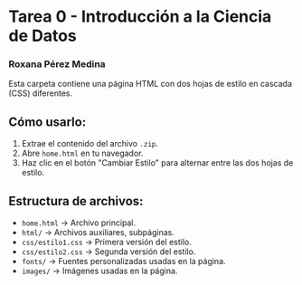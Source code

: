 # Tarea 0 - Introducción a la Ciencia de Datos
### Roxana Pérez Medina

Esta carpeta contiene una página HTML con dos hojas de estilo en cascada (CSS) diferentes.

## Cómo usarlo:
1. Extrae el contenido del archivo `.zip`.
2. Abre `home.html` en tu navegador.
3. Haz clic en el botón "Cambiar Estilo" para alternar entre las dos hojas de estilo.

## Estructura de archivos:
- `home.html` → Archivo principal.
- `html/` → Archivos auxiliares, subpáginas.
- `css/estilo1.css` → Primera versión del estilo.
- `css/estilo2.css` → Segunda versión del estilo.
- `fonts/` → Fuentes personalizadas usadas en la página.
- `images/` → Imágenes usadas en la página.
